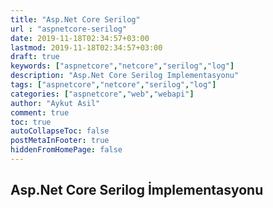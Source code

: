 ```yaml
---
title: "Asp.Net Core Serilog"
url : "aspnetcore-serilog"
date: 2019-11-18T02:34:57+03:00
lastmod: 2019-11-18T02:34:57+03:00
draft: true
keywords: ["aspnetcore","netcore","serilog","log"]
description: "Asp.Net Core Serilog Implementasyonu"
tags: ["aspnetcore","netcore","serilog","log"]
categories: ["aspnetcore","web","webapi"]
author: "Aykut Asil"
comment: true
toc: true
autoCollapseToc: false
postMetaInFooter: true
hiddenFromHomePage: false
---
```


## Asp.Net Core Serilog İmplementasyonu
